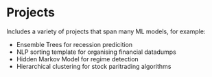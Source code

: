 # Projects
Includes a variety of projects that span many ML models, for example: 

- Ensemble Trees for recession predicition 
- NLP sorting template for organising financial datadumps
- Hidden Markov Model for regime detection
- Hierarchical clustering for stock paritrading algorithms 
